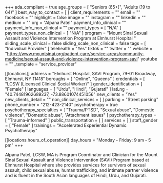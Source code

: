 +++
ada_compliant = true
age_groups = [ "Seniors (65+)", "Adults (19 to 64)" ]
best_way_to_contact = [ ]
client_requirements = ""
email = ""
facebook = ""
highlight = false
image = ""
instagram = ""
linkedin = ""
medium = ""
org = "Alpana Patel"
payment_info_clinical = ""
payment_info_non_clinical = ""
payment_types = [ "N/A" ]
payment_types_non_clinical = [ "N/A" ]
program = "Mount Sinai Sexual Assault and Violence Intervention Program at Elmhurst Hospital "
sliding_scale_clinical = false
sliding_scale_non_clinical = false
tags = [ "Individual Provider" ]
telehealth = "Yes"
tiktok = ""
twitter = ""
website = "https://www.mountsinai.org/patient-care/service-areas/community-medicine/sexual-assault-and-violence-intervention-program-savi"
youtube = ""
_template = "service_provider"

[[locations]]
address = "Elmhurst Hospital, SAVI Program, 79-01 Broadway, Elmhurst, NY 11418"
boroughs = [ "Online", "Queens" ]
credentials = [ "LCSW (Licensed Clinical Social Worker)" ]
gender_identification = [ "Female" ]
languages = [ "Urdu", "Hindi", "Gujarati" ]
latLng = "40.74481962689237, -73.88601074451056"
new_clients = "Yes"
new_clients_detail = ""
non_clinical_services = [ ]
parking = "Street parking"
phone_number = "212-423-2140"
psychotherapy = true
psychotherapy_specialties = [
  "Trauma/PTSD",
  "Sexual abuse",
  "Domestic violence",
  "Domestic abuse",
  "Attachment issues"
]
psychotherapy_types = [ "Trauma-informed" ]
public_transportation = [ ]
services = [ ]
staff_gender = [ "Female" ]
trainings = "Accelerated Experiential Dynamic Psychotherapy"

  [[locations.hours_of_operation]]
  day_hours = "Monday - Friday: 9 am - 5 pm"
+++

Alpana Patel, LCSW, MA is Program Coordinator and Clinician for the Mount Sinai Sexual Assault and Violence Intervention (SAVI) Program based at Elmhurst Hospital where she provides services for survivors of sexual assault, child sexual abuse, human trafficking, and intimate partner violence and is fluent in the South Asian languages of Hindi, Urdu, and Gujarati.
